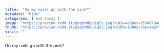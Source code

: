 ```yaml
---
title:  "Do my nails go with the pink?"
metadate: "hide"
categories: [ God Pussy ]
image: "https://preview.redd.it/gbq0t0bpuiq51.jpg?auto=webp&s=3530879a643f05e7a0d9cc960526c7dd73ca4eba"
thumb: "https://preview.redd.it/gbq0t0bpuiq51.jpg?width=1080&crop=smart&auto=webp&s=6cc66b981498dd7cba966a2f3be513b6468e4b5d"
visit: ""
---
```

Do my nails go with the pink?
